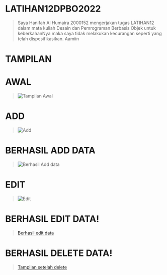 # LATIHAN12DPBO2022
> Saya Hanifah Al Humaira 2000152 mengerjakan tugas LATIHAN12 dalam mata kuliah Desain dan Pemrograman Berbasis Objek untuk keberkahanNya maka saya tidak melakukan kecurangan seperti yang telah dispesifikasikan. Aamiin

# TAMPILAN

# AWAL 
>![Tampilan Awal](https://user-images.githubusercontent.com/94789593/170833133-9f68963c-8665-45ac-98fc-761e3b1f6d2d.png)

# ADD
>![Add](https://user-images.githubusercontent.com/94789593/170833156-5b31dcbc-c00a-4ca4-be8f-7f2673c829a2.png)

# BERHASIL ADD DATA
>![Berhasil Add data](https://user-images.githubusercontent.com/94789593/170833169-64046002-6a52-4bb4-b546-075d0c86a361.png)

# EDIT 
>![Edit](https://user-images.githubusercontent.com/94789593/170833262-39dd7d9f-bdde-4bd9-9149-14e422fff056.png)

# BERHASIL EDIT DATA!
>[Berhasil edit data](https://user-images.githubusercontent.com/94789593/170833301-9c34c878-0c89-46cc-b443-da20c48f72e2.png)

# BERHASIL DELETE DATA!
>[Tampilan setelah delete](https://user-images.githubusercontent.com/94789593/170833310-a955b5cd-39d6-4d88-b20e-31f1102cc611.png)
